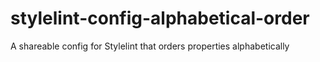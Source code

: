# stylelint-config-alphabetical-order
A shareable config for Stylelint that orders properties alphabetically

